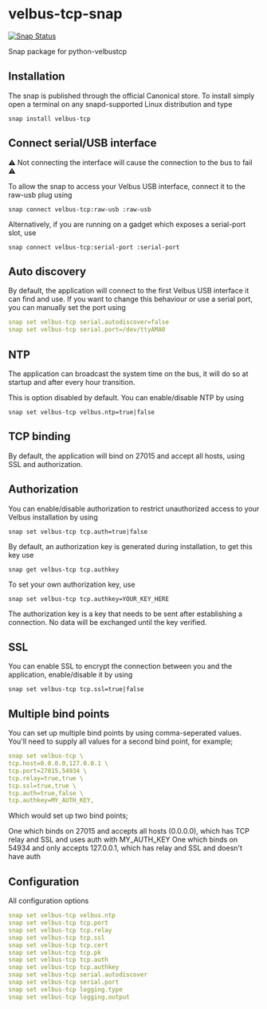 # velbus-tcp-snap

[![Snap Status](https://build.snapcraft.io/badge/velbus/velbus-tcp-snap.svg)](https://build.snapcraft.io/user/velbus/velbus-tcp-snap)

Snap package for python-velbustcp

## Installation

The snap is published through the official Canonical store. To install simply open a terminal on any snapd-supported Linux distribution and type

`snap install velbus-tcp`

## Connect serial/USB interface

:warning: Not connecting the interface will cause the connection to the bus to fail :warning:

To allow the snap to access your Velbus USB interface, connect it to the raw-usb plug using

`snap connect velbus-tcp:raw-usb :raw-usb`

Alternatively, if you are running on a gadget which exposes a serial-port slot, use

`snap connect velbus-tcp:serial-port :serial-port`

## Auto discovery

By default, the application will connect to the first Velbus USB interface it can find and use. If you want to change this behaviour or use a serial port, you can manually set the port using

```yaml
snap set velbus-tcp serial.autodiscover=false  
snap set velbus-tcp serial.port=/dev/ttyAMA0
```

## NTP

The application can broadcast the system time on the bus, it will do so at startup and after every hour transition.

This is option disabled by default. You can enable/disable NTP by using

`snap set velbus-tcp velbus.ntp=true|false`

## TCP binding

By default, the application will bind on 27015 and accept all hosts, using SSL and authorization.

## Authorization

You can enable/disable authorization to restrict unauthorized access to your Velbus installation by using

`snap set velbus-tcp tcp.auth=true|false`

By default, an authorization key is generated during installation, to get this key use

`snap get velbus-tcp tcp.authkey`

To set your own authorization key, use

`snap set velbus-tcp tcp.authkey=YOUR_KEY_HERE`

The authorization key is a key that needs to be sent after establishing a connection. No data will be exchanged until the key verified.

## SSL

You can enable SSL to encrypt the connection between you and the application, enable/disable it by using

`snap set velbus-tcp tcp.ssl=true|false`

## Multiple bind points

You can set up multiple bind points by using comma-seperated values. You'll need to supply all values for a second bind point, for example;

```yaml
snap set velbus-tcp \
tcp.host=0.0.0.0,127.0.0.1 \
tcp.port=27015,54934 \
tcp.relay=true,true \
tcp.ssl=true,true \
tcp.auth=true,false \
tcp.authkey=MY_AUTH_KEY,
```

Which would set up two bind points;

One which binds on 27015 and accepts all hosts (0.0.0.0), which has TCP relay and SSL and uses auth with MY_AUTH_KEY
One which binds on 54934 and only accepts 127.0.0.1, which has relay and SSL and doesn't have auth

## Configuration

All configuration options

```yaml
snap set velbus-tcp velbus.ntp
snap set velbus-tcp tcp.port
snap set velbus-tcp tcp.relay
snap set velbus-tcp tcp.ssl
snap set velbus-tcp tcp.cert
snap set velbus-tcp tcp.pk
snap set velbus-tcp tcp.auth
snap set velbus-tcp tcp.authkey
snap set velbus-tcp serial.autodiscover
snap set velbus-tcp serial.port
snap set velbus-tcp logging.type
snap set velbus-tcp logging.output
```
